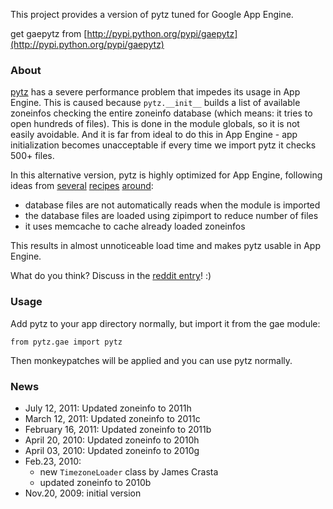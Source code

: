 This project provides a version of pytz tuned for Google App Engine.

get gaepytz from [http://pypi.python.org/pypi/gaepytz](http://pypi.python.org/pypi/gaepytz)

### About ###
[pytz](http://pypi.python.org/pypi/pytz/) has a severe performance problem that impedes its usage in App Engine. This is caused because `pytz.__init__` builds a list of available zoneinfos checking the entire zoneinfo database (which means: it tries to open hundreds of files). This is done in the module globals, so it is not easily avoidable. And it is far from ideal to do this in App Engine - app initialization becomes unacceptable if every time we import pytz it checks 500+ files.

In this alternative version, pytz is highly optimized for App Engine, following ideas from [several](http://appengine-cookbook.appspot.com/recipe/caching-pytz-helper/) [recipes](http://takashi-matsuo.blogspot.com/2008/07/using-zipped-pytz-on-gae.html) [around](http://takashi-matsuo.blogspot.com/2008/07/using-newest-zipped-pytz-on-gae.html):

  * database files are not automatically reads when the module is imported
  * the database files are loaded using zipimport to reduce number of files
  * it uses memcache to cache already loaded zoneinfos

This results in almost unnoticeable load time and makes pytz usable in App Engine.

What do you think? Discuss in the [reddit entry](http://www.reddit.com/r/AppEngine/comments/aacnz/pytz_problems_possible_patch/)! :)

### Usage ###

Add pytz to your app directory normally, but import it from the gae module:
```
from pytz.gae import pytz
```
Then monkeypatches will be applied and you can use pytz normally.

### News ###
  * July 12, 2011: Updated zoneinfo to 2011h
  * March 12, 2011: Updated zoneinfo to 2011c
  * February 16, 2011: Updated zoneinfo to 2011b
  * April 20, 2010: Updated zoneinfo to 2010h
  * April 03, 2010: Updated zoneinfo to 2010g
  * Feb.23, 2010:
    * new `TimezoneLoader` class by James Crasta
    * updated zoneinfo to 2010b
  * Nov.20, 2009: initial version